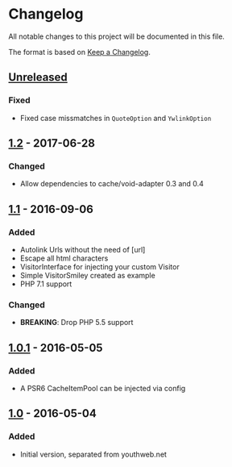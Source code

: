 # Changelog

All notable changes to this project will be documented in this file.

The format is based on [Keep a Changelog](http://keepachangelog.com/).

## [Unreleased]

### Fixed
- Fixed case missmatches in `QuoteOption` and `YwlinkOption`

## [1.2] - 2017-06-28

### Changed
- Allow dependencies to cache/void-adapter 0.3 and 0.4

## [1.1] - 2016-09-06

### Added
- Autolink Urls without the need of [url]
- Escape all html characters
- VisitorInterface for injecting your custom Visitor
- Simple VisitorSmiley created as example
- PHP 7.1 support

### Changed
- **BREAKING**: Drop PHP 5.5 support

## [1.0.1] - 2016-05-05

### Added
- A PSR6 CacheItemPool can be injected via config

## [1.0] - 2016-05-04
### Added

- Initial version, separated from youthweb.net

[Unreleased]: https://github.com/youthweb/bbcode-parser/compare/1.2.0...HEAD
[1.2]: https://github.com/youthweb/bbcode-parser/compare/1.1.0...1.2.0
[1.1]: https://github.com/youthweb/bbcode-parser/compare/1.0.1...1.1.0
[1.0.1]: https://github.com/youthweb/bbcode-parser/compare/1.0.0...1.0.1
[1.0]: https://github.com/youthweb/bbcode-parser/compare/c4163941a543d79e2179fa54559ba06bc9e1f4a4...1.0.0
